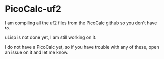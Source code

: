 # PicoCalc-uf2
I am compiling all the uf2 files from the PicoCalc github so you don't have to.

uLisp is not done yet, I am still working on it.

I do not have a PicoCalc yet, so if you have trouble with any of these, open an issue on it and let me know.
